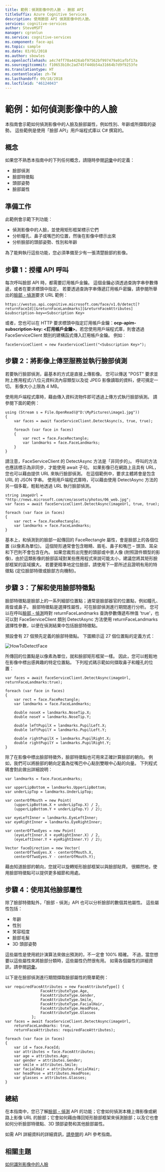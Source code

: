 ```yaml
---
title: 範例：偵測影像中的人臉 - 臉部 API
titleSuffix: Azure Cognitive Services
description: 使用臉部 API 偵測影像中的人臉。
services: cognitive-services
author: SteveMSFT
manager: cgronlun
ms.service: cognitive-services
ms.component: face-api
ms.topic: sample
ms.date: 03/01/2018
ms.author: sbowles
ms.openlocfilehash: a4c74ff70a4426abf97562bf997479a91afbf17a
ms.sourcegitcommit: f10653b10c2ad745f446b54a31664b7d9f9253fe
ms.translationtype: HT
ms.contentlocale: zh-TW
ms.lasthandoff: 09/18/2018
ms.locfileid: "46124043"
---
```

# <a name="example-how-to-detect-faces-in-image"></a>範例：如何偵測影像中的人臉

本指南會示範如何偵測影像中的人臉及臉部屬性，例如性別、年齡或所擷取的姿勢。 這些範例是使用「臉部 API」用戶端程式庫以 C# 撰寫的。 

## <a name="concepts"></a>概念

如果您不熟悉本指南中的下列任何概念，請隨時參閱[詞彙](../Glossary.md)中的定義： 

- 臉部偵測
- 臉部特徵點
- 頭部姿勢
- 臉部屬性

## <a name="preparation"></a>準備工作

此範例會示範下列功能： 

- 偵測影像中的人臉，並使用矩形框架標示它們
- 分析瞳孔、鼻子或嘴巴的位置，然後在影像中標示出來
- 分析臉部的頭部姿勢、性別和年齡

為了能夠執行這些功能，您必須準備至少有一張清楚臉部的影像。 

## <a name="step-1-authorize-the-api-call"></a>步驟 1：授權 API 呼叫

每次呼叫臉部 API 時，都需要訂用帳戶金鑰。 這個金鑰必須透過查詢字串參數傳遞，或者在要求標頭中指定。 若要透過查詢字串傳遞訂用帳戶密鑰，請參閱所舉出的[臉部 - 偵測](https://westus.dev.cognitive.microsoft.com/docs/services/563879b61984550e40cbbe8d/operations/563879b61984550f30395236)要求 URL 範例：

```
https://westus.api.cognitive.microsoft.com/face/v1.0/detect[?returnFaceId][&returnFaceLandmarks][&returnFaceAttributes]
&subscription-key=<Subscription Key>
```

或者，您也可以在 HTTP 要求標頭中指定訂用帳戶金鑰：**ocp-apim-subscription-key: &lt;訂用帳戶金鑰&gt;**。若您使用用戶端程式庫，則會透過 FaceServiceClient 類別的建構函式傳入訂用帳戶金鑰。 例如︰
```CSharp
faceServiceClient = new FaceServiceClient("<Subscription Key>");
```

## <a name="step-2-upload-an-image-to-the-service-and-execute-face-detection"></a>步驟 2：將影像上傳至服務並執行臉部偵測

若要執行臉部偵測，最基本的方式是直接上傳影像。 您可以傳送 "POST" 要求並附上應用程式/八位元資料流內容類型以及從 JPEG 影像讀取的資料，便可搞定一切。 影像大小上限為 4 MB。

使用用戶端程式庫時，藉由傳入資料流物件即可透過上傳方式執行臉部偵測。 請參閱下面的範例：

```CSharp
using (Stream s = File.OpenRead(@"D:\MyPictures\image1.jpg"))
{
    var faces = await faceServiceClient.DetectAsync(s, true, true);
 
    foreach (var face in faces)
    {
        var rect = face.FaceRectangle;
        var landmarks = face.FaceLandmarks;
    }
}
```

請注意，FaceServiceClient 的 DetectAsync 方法是「非同步的」。 呼叫的方法也應該標示為非同步，才能使用 await 子句。
如果影像已在網路上且具有 URL，您也可以藉由提供 URL 來執行臉部偵測。 在這個範例中，要求主體將會是包含 URL 的 JSON 字串。
使用用戶端程式庫時，可以藉由使用 DetectAsync 方法的另一個多載，輕鬆地透過 URL 執行臉部偵測。

```CSharp
string imageUrl = "http://news.microsoft.com/ceo/assets/photos/06_web.jpg";
var faces = await faceServiceClient.DetectAsync(imageUrl, true, true);
 
foreach (var face in faces)
{
    var rect = face.FaceRectangle;
    var landmarks = face.FaceLandmarks;
}
``` 

基本上，和偵測到的臉部一起傳回的 FaceRectangle 屬性，會是臉部上的各個位置 (以像素為單位)。 這個矩形通常會包含眼睛、眉毛、鼻子和嘴巴 – 頭頂、耳朵和下巴則不會包含在內。 如果您裁剪出完整的頭部或中景人像 (附照證件類型的影像)，由於這類影像的臉部區域對某些應用程式來說可能太小，建議您將其矩形臉部框架的區域擴大。 若要更精準地定位臉部，請使用下一節所述且證明有用的特徵點 (定位臉部特徵或臉部方向機制)。

## <a name="step-3-understanding-and-using-face-landmarks"></a>步驟 3：了解和使用臉部特徵點

臉部特徵點是臉部上的一系列細部位置點；通常是臉部器官的位置點，例如瞳孔、兩眥或鼻子。 臉部特徵點是選擇性屬性，可在臉部偵測進行期間進行分析。 您可以在呼叫[臉部 - 偵測](https://westus.dev.cognitive.microsoft.com/docs/services/563879b61984550e40cbbe8d/operations/563879b61984550f30395236)時對 returnFaceLandmarks 查詢參數傳遞布林值 'true'，也可以對 FaceServiceClient 類別 DetectAsync 方法使用 returnFaceLandmarks 選擇性參數，以便在偵測結果中包括臉部特徵點。

預設會有 27 個預先定義的臉部特徵點。 下圖顯示這 27 個位置點的定義方式：

![HowToDetectFace](../Images/landmarks.1.jpg)

所傳回的位置點是以像素為單位，就和臉部矩形框架一樣。 因此，您可以輕鬆地在影像中標出感興趣的特定位置點。 下列程式碼示範如何擷取鼻子和瞳孔的位置：

```CSharp
var faces = await faceServiceClient.DetectAsync(imageUrl, returnFaceLandmarks:true);
 
foreach (var face in faces)
{
    var rect = face.FaceRectangle;
    var landmarks = face.FaceLandmarks;
 
    double noseX = landmarks.NoseTip.X;
    double noseY = landmarks.NoseTip.Y;
 
    double leftPupilX = landmarks.PupilLeft.X;
    double leftPupilY = landmarks.PupilLeft.Y;
 
    double rightPupilX = landmarks.PupilRight.X;
    double rightPupilY = landmarks.PupilRight.Y;
}
``` 

除了在影像中標出臉部特徵外，臉部特徵點也可用來正確計算臉部的朝向。 例如，我們可以將臉部的朝向定義為從嘴巴中心點到雙眼中心點的向量。 下列程式碼會對此做出詳細說明：

```CSharp
var landmarks = face.FaceLandmarks;
 
var upperLipBottom = landmarks.UpperLipBottom;
var underLipTop = landmarks.UnderLipTop;
 
var centerOfMouth = new Point(
    (upperLipBottom.X + underLipTop.X) / 2,
    (upperLipBottom.Y + underLipTop.Y) / 2);
 
var eyeLeftInner = landmarks.EyeLeftInner;
var eyeRightInner = landmarks.EyeRightInner;
 
var centerOfTwoEyes = new Point(
    (eyeLeftInner.X + eyeRightInner.X) / 2,
    (eyeLeftInner.Y + eyeRightInner.Y) / 2);
 
Vector faceDirection = new Vector(
    centerOfTwoEyes.X - centerOfMouth.X,
    centerOfTwoEyes.Y - centerOfMouth.Y);
``` 

藉由知道臉部的朝向，您就可以旋轉矩形臉部框架以與臉部貼齊。 很顯然地，使用臉部特徵點可以提供更多細節和用處。

## <a name="step-4-using-other-face-attributes"></a>步驟 4：使用其他臉部屬性

除了臉部特徵點外，「臉部 - 偵測」API 也可以分析臉部的數個其他屬性。 這些屬性包括：

- 年齡
- 性別
- 笑容程度
- 臉部毛髮
- 3D 頭部姿勢

這些屬性是使用統計演算法來做出預測的，不一定會 100% 精確。 不過，當您想要以這些屬性來將臉部分類時，這些屬性仍然很有用。 如需各個屬性的詳細資訊，請參閱[詞彙](../Glossary.md)。

以下是在臉部偵測進行期間擷取臉部屬性的簡單範例：

```CSharp
var requiredFaceAttributes = new FaceAttributeType[] {
                FaceAttributeType.Age,
                FaceAttributeType.Gender,
                FaceAttributeType.Smile,
                FaceAttributeType.FacialHair,
                FaceAttributeType.HeadPose,
                FaceAttributeType.Glasses
            };
var faces = await faceServiceClient.DetectAsync(imageUrl,
    returnFaceLandmarks: true,
    returnFaceAttributes: requiredFaceAttributes);

foreach (var face in faces)
{
    var id = face.FaceId;
    var attributes = face.FaceAttributes;
    var age = attributes.Age;
    var gender = attributes.Gender;
    var smile = attributes.Smile;
    var facialHair = attributes.FacialHair;
    var headPose = attributes.HeadPose;
    var glasses = attributes.Glasses;
}
``` 

## <a name="summary"></a>總結

在本指南中，您已了解[臉部 - 偵測](https://westus.dev.cognitive.microsoft.com/docs/services/563879b61984550e40cbbe8d/operations/563879b61984550f30395236) API 的功能；它會如何偵測本機上傳影像或網路上影像 URL 的臉部；它會如何藉由傳回矩形臉部框架來偵測臉部；以及它也會如何分析臉部特徵點、3D 頭部姿勢和其他臉部屬性。

如需 API 詳細資料的詳細資訊，[請參閱](https://westus.dev.cognitive.microsoft.com/docs/services/563879b61984550e40cbbe8d/operations/563879b61984550f30395236)的 API 參考指南。

## <a name="related-topics"></a>相關主題

[如何識別影像中的人臉](HowtoIdentifyFacesinImage.md)
